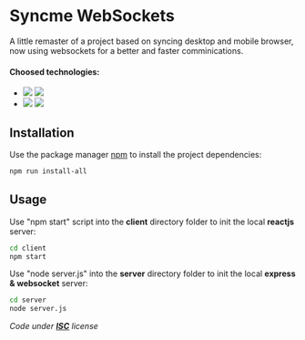 # Syncme WebSockets

A little remaster of a project based on syncing desktop and mobile browser, now using websockets for a better and faster comminications.

#### Choosed technologies:
- <img src="https://img.shields.io/badge/TypeScript-007ACC?style=for-the-badge&logo=typescript&logoColor=white" /> <img src="https://img.shields.io/badge/React-20232A?style=for-the-badge&logo=react&logoColor=61DAFB" />
- <img src="https://img.shields.io/badge/Node.js-43853D?style=for-the-badge&logo=node.js&logoColor=white" /> <img src="https://img.shields.io/badge/Express.js-404D59?style=for-the-badge" />

## Installation

Use the package manager [npm](https://www.npmjs.com/) to install the project dependencies:

```bash
npm run install-all
```

## Usage

Use "npm start" script into the **client** directory folder to init the local **reactjs** server:

```bash
cd client
npm start
```

Use "node server.js" into the **server** directory folder to init the local **express & websocket** server:

```bash
cd server
node server.js
```

*Code under **[ISC](https://choosealicense.com/licenses/isc/)** license*